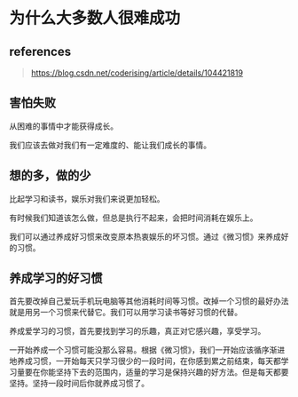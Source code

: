 # 为什么大多数人很难成功

## references

> https://blog.csdn.net/coderising/article/details/104421819

## 害怕失败

从困难的事情中才能获得成长。

我们应该去做对我们有一定难度的、能让我们成长的事情。

## 想的多，做的少

比起学习和读书，娱乐对我们来说更加轻松。

有时候我们知道该怎么做，但总是执行不起来，会把时间消耗在娱乐上。

我们可以通过养成好习惯来改变原本热衷娱乐的坏习惯。通过《微习惯》来养成好的习惯。

## 养成学习的好习惯

首先要改掉自己爱玩手机玩电脑等其他消耗时间等习惯。改掉一个习惯的最好办法就是用另一个习惯来代替它。我们可以用学习读书等好习惯的代替。

养成爱学习的习惯，首先要找到学习的乐趣，真正对它感兴趣，享受学习。

一开始养成一个习惯可能没那么容易。根据《微习惯》，我们一开始应该循序渐进地养成习惯，一开始每天只学习很少的一段时间，在你感到累之前结束，每天都学习量要在你能坚持下去的范围内，适量的学习是保持兴趣的好方法。但是每天都要坚持。坚持一段时间后你就养成习惯了。

